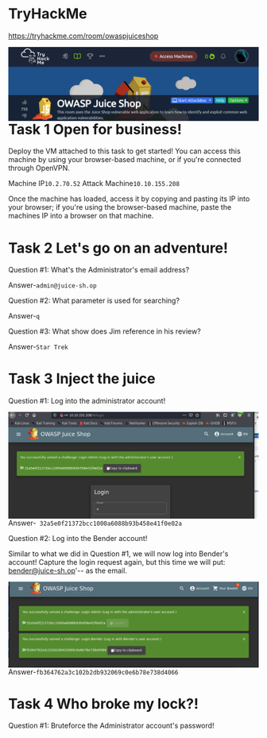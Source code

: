 # TryHackMe
  https://tryhackme.com/room/owaspjuiceshop
  
<img src="OWASP_JUICE_SHOP.png"
     alt="OWASP_JUICE_SHOP_icon"
     style="float: left; margin-right: 10px;" />

# Task 1  Open for business!
Deploy the VM attached to this task to get started! You can access this machine by using your browser-based machine, or if you're connected through OpenVPN.

Machine IP```10.2.70.52```
Attack Machine```10.10.155.208```

Once the machine has loaded, access it by copying and pasting its IP into your browser; if you're using the browser-based machine, paste the machines IP into a browser on that machine.

# Task 2  Let's go on an adventure!
Question #1: What's the Administrator's email address?

Answer-```admin@juice-sh.op```

Question #2: What parameter is used for searching? 

Answer-```q```

Question #3: What show does Jim reference in his review? 

Answer-```Star Trek```

# Task 3  Inject the juice

Question #1: Log into the administrator account!

<img src="OWASP-flag-1.png"
     alt="OWASP_JUICE_flag1_icon"
     style="float: left; margin-right: 10px;" />
     
Answer-``` 32a5e0f21372bcc1000a6088b93b458e41f0e02a```

Question #2: Log into the Bender account!

Similar to what we did in Question #1, we will now log into Bender's account! Capture the login request again, but this time we will put: bender@juice-sh.op'-- as the email. 

<img src="OWASP-flag-2.png"
     alt="OWASP_JUICE_flag2_icon"
     style="float: left; margin-right: 10px;" />

Answer-```fb364762a3c102b2db932069c0e6b78e738d4066```

# Task 4  Who broke my lock?!
Question #1: Bruteforce the Administrator account's password!

